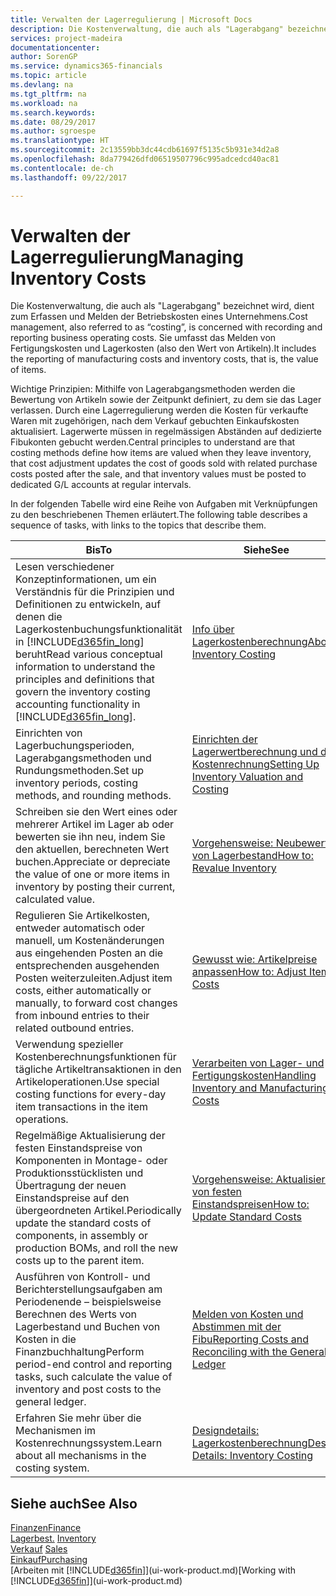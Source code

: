 ```yaml
---
title: Verwalten der Lagerregulierung | Microsoft Docs
description: Die Kostenverwaltung, die auch als "Lagerabgang" bezeichnet wird, dient zum Erfassen und Melden der Betriebskosten eines Unternehmens. Sie umfasst das Melden von Fertigungskosten und Lagerkosten (also den Wert von Artikeln).
services: project-madeira
documentationcenter: 
author: SorenGP
ms.service: dynamics365-financials
ms.topic: article
ms.devlang: na
ms.tgt_pltfrm: na
ms.workload: na
ms.search.keywords: 
ms.date: 08/29/2017
ms.author: sgroespe
ms.translationtype: HT
ms.sourcegitcommit: 2c13559bb3dc44cdb61697f5135c5b931e34d2a8
ms.openlocfilehash: 8da779426dfd06519507796c995adcedcd40ac81
ms.contentlocale: de-ch
ms.lasthandoff: 09/22/2017

---
```

# <a name="managing-inventory-costs"></a><span data-ttu-id="631cc-104">Verwalten der Lagerregulierung</span><span class="sxs-lookup"><span data-stu-id="631cc-104">Managing Inventory Costs</span></span>
<span data-ttu-id="631cc-105">Die Kostenverwaltung, die auch als "Lagerabgang" bezeichnet wird, dient zum Erfassen und Melden der Betriebskosten eines Unternehmens.</span><span class="sxs-lookup"><span data-stu-id="631cc-105">Cost management, also referred to as “costing”, is concerned with recording and reporting business operating costs.</span></span> <span data-ttu-id="631cc-106">Sie umfasst das Melden von Fertigungskosten und Lagerkosten (also den Wert von Artikeln).</span><span class="sxs-lookup"><span data-stu-id="631cc-106">It includes the reporting of manufacturing costs and inventory costs, that is, the value of items.</span></span>   

<span data-ttu-id="631cc-107">Wichtige Prinzipien: Mithilfe von Lagerabgangsmethoden werden die Bewertung von Artikeln sowie der Zeitpunkt definiert, zu dem sie das Lager verlassen. Durch eine Lagerregulierung werden die Kosten für verkaufte Waren mit zugehörigen, nach dem Verkauf gebuchten Einkaufskosten aktualisiert. Lagerwerte müssen in regelmässigen Abständen auf dedizierte Fibukonten gebucht werden.</span><span class="sxs-lookup"><span data-stu-id="631cc-107">Central principles to understand are that costing methods define how items are valued when they leave inventory, that cost adjustment updates the cost of goods sold with related purchase costs posted after the sale, and that inventory values must be posted to dedicated G/L accounts at regular intervals.</span></span>

<span data-ttu-id="631cc-108">In der folgenden Tabelle wird eine Reihe von Aufgaben mit Verknüpfungen zu den beschriebenen Themen erläutert.</span><span class="sxs-lookup"><span data-stu-id="631cc-108">The following table describes a sequence of tasks, with links to the topics that describe them.</span></span>

|<span data-ttu-id="631cc-109">**Bis**</span><span class="sxs-lookup"><span data-stu-id="631cc-109">**To**</span></span>|<span data-ttu-id="631cc-110">**Siehe**</span><span class="sxs-lookup"><span data-stu-id="631cc-110">**See**</span></span>|  
|------------|-------------|  
|<span data-ttu-id="631cc-111">Lesen verschiedener Konzeptinformationen, um ein Verständnis für die Prinzipien und Definitionen zu entwickeln, auf denen die Lagerkostenbuchungsfunktionalität in [!INCLUDE[d365fin_long](includes/d365fin_long_md.md)] beruht</span><span class="sxs-lookup"><span data-stu-id="631cc-111">Read various conceptual information to understand the principles and definitions that govern the inventory costing accounting functionality in [!INCLUDE[d365fin_long](includes/d365fin_long_md.md)].</span></span>|[<span data-ttu-id="631cc-112">Info über Lagerkostenberechnung</span><span class="sxs-lookup"><span data-stu-id="631cc-112">About Inventory Costing</span></span>](finance-learn-about-costing.md)|  
|<span data-ttu-id="631cc-113">Einrichten von Lagerbuchungsperioden, Lagerabgangsmethoden und Rundungsmethoden.</span><span class="sxs-lookup"><span data-stu-id="631cc-113">Set up inventory periods, costing methods, and rounding methods.</span></span>|[<span data-ttu-id="631cc-114">Einrichten der Lagerwertberechnung und der Kostenrechnung</span><span class="sxs-lookup"><span data-stu-id="631cc-114">Setting Up Inventory Valuation and Costing</span></span>](finance-set-up-inventory-valuation-and-costing.md)|
|<span data-ttu-id="631cc-115">Schreiben sie den Wert eines oder mehrerer Artikel im Lager ab oder bewerten sie ihn neu, indem Sie den aktuellen, berechneten Wert buchen.</span><span class="sxs-lookup"><span data-stu-id="631cc-115">Appreciate or depreciate the value of one or more items in inventory by posting their current, calculated value.</span></span>|[<span data-ttu-id="631cc-116">Vorgehensweise: Neubewerten von Lagerbestand</span><span class="sxs-lookup"><span data-stu-id="631cc-116">How to: Revalue Inventory</span></span>](inventory-how-revalue-inventory.md)|
|<span data-ttu-id="631cc-117">Regulieren Sie Artikelkosten, entweder automatisch oder manuell, um Kostenänderungen aus eingehenden Posten an die entsprechenden ausgehenden Posten weiterzuleiten.</span><span class="sxs-lookup"><span data-stu-id="631cc-117">Adjust item costs, either automatically or manually, to forward cost changes from inbound entries to their related outbound entries.</span></span>|[<span data-ttu-id="631cc-118">Gewusst wie: Artikelpreise anpassen</span><span class="sxs-lookup"><span data-stu-id="631cc-118">How to: Adjust Item Costs</span></span>](inventory-how-adjust-item-costs.md)|
|<span data-ttu-id="631cc-119">Verwendung spezieller Kostenberechnungsfunktionen für tägliche Artikeltransaktionen in den Artikeloperationen.</span><span class="sxs-lookup"><span data-stu-id="631cc-119">Use special costing functions for every-day item transactions in the item operations.</span></span>|[<span data-ttu-id="631cc-120">Verarbeiten von Lager- und Fertigungskosten</span><span class="sxs-lookup"><span data-stu-id="631cc-120">Handling Inventory and Manufacturing Costs</span></span>](finance-handle-inventory-and-manufacturing-costs.md)|  
|<span data-ttu-id="631cc-121">Regelmäßige Aktualisierung der festen Einstandspreise von Komponenten in Montage- oder Produktionsstücklisten und Übertragung der neuen Einstandspreise auf den übergeordneten Artikel.</span><span class="sxs-lookup"><span data-stu-id="631cc-121">Periodically update the standard costs of components, in assembly or production BOMs, and roll the new costs up to the parent item.</span></span>|[<span data-ttu-id="631cc-122">Vorgehensweise: Aktualisieren von festen Einstandspreisen</span><span class="sxs-lookup"><span data-stu-id="631cc-122">How to: Update Standard Costs</span></span>](finance-how-to-update-standard-costs.md)|
|<span data-ttu-id="631cc-123">Ausführen von Kontroll- und Berichterstellungsaufgaben am Periodenende – beispielsweise Berechnen des Werts von Lagerbestand und Buchen von Kosten in die Finanzbuchhaltung</span><span class="sxs-lookup"><span data-stu-id="631cc-123">Perform period-end control and reporting tasks, such calculate the value of inventory and post costs to the general ledger.</span></span>|[<span data-ttu-id="631cc-124">Melden von Kosten und Abstimmen mit der Fibu</span><span class="sxs-lookup"><span data-stu-id="631cc-124">Reporting Costs and Reconciling with the General Ledger</span></span>](finance-report-costs-and-reconcile-with-the-general-ledger.md)|  
|<span data-ttu-id="631cc-125">Erfahren Sie mehr über die Mechanismen im Kostenrechnungssystem.</span><span class="sxs-lookup"><span data-stu-id="631cc-125">Learn about all mechanisms in the costing system.</span></span>|[<span data-ttu-id="631cc-126">Designdetails: Lagerkostenberechnung</span><span class="sxs-lookup"><span data-stu-id="631cc-126">Design Details: Inventory Costing</span></span>](design-details-inventory-costing.md)|  

## <a name="see-also"></a><span data-ttu-id="631cc-127">Siehe auch</span><span class="sxs-lookup"><span data-stu-id="631cc-127">See Also</span></span>  
 [<span data-ttu-id="631cc-128">Finanzen</span><span class="sxs-lookup"><span data-stu-id="631cc-128">Finance</span></span>](finance.md)  
 <span data-ttu-id="631cc-129">[Lagerbest.](inventory-manage-inventory.md) </span><span class="sxs-lookup"><span data-stu-id="631cc-129">[Inventory](inventory-manage-inventory.md) </span></span>  
 <span data-ttu-id="631cc-130">[Verkauf](sales-manage-sales.md) </span><span class="sxs-lookup"><span data-stu-id="631cc-130">[Sales](sales-manage-sales.md) </span></span>  
 [<span data-ttu-id="631cc-131">Einkauf</span><span class="sxs-lookup"><span data-stu-id="631cc-131">Purchasing</span></span>](purchasing-manage-purchasing.md)  
 <span data-ttu-id="631cc-132">[Arbeiten mit [!INCLUDE[d365fin](includes/d365fin_md.md)]](ui-work-product.md)</span><span class="sxs-lookup"><span data-stu-id="631cc-132">[Working with [!INCLUDE[d365fin](includes/d365fin_md.md)]](ui-work-product.md)</span></span>

